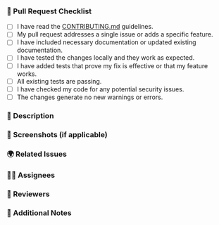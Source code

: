 ### 🚀 Pull Request Checklist

- [ ] I have read the [CONTRIBUTING.md](../CONTRIBUTING.md) guidelines.
- [ ] My pull request addresses a single issue or adds a specific feature.
- [ ] I have included necessary documentation or updated existing documentation.
- [ ] I have tested the changes locally and they work as expected.
- [ ] I have added tests that prove my fix is effective or that my feature works.
- [ ] All existing tests are passing.
- [ ] I have checked my code for any potential security issues.
- [ ] The changes generate no new warnings or errors.

### 📝 Description

<!-- Describe your changes in detail and provide context if needed. -->

### 📸 Screenshots (if applicable)

<!-- Add screenshots to help explain your changes visually, if applicable. -->

### 🌍 Related Issues

<!-- Mention any related issues or pull requests here using the format `#issue_number`. -->

### 🙋‍♂️ Assignees

<!-- Tag any specific team members or contributors who should review this pull request. -->

### 🚧 Reviewers

<!-- Tag reviewers who should approve and merge this pull request. -->

### 📅 Additional Notes

<!-- Add any additional information that may be helpful for reviewers. -->
